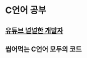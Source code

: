 # C언어 공부
## [유튜브 널널한 개발자](https://www.youtube.com/watch?v=i_rONJmWeKY&list=PLXvgR_grOs1AiEXL3Xfy6yEZ7k2TL4rxy&index=8)
## 씹어먹는 C언어 모두의 코드

